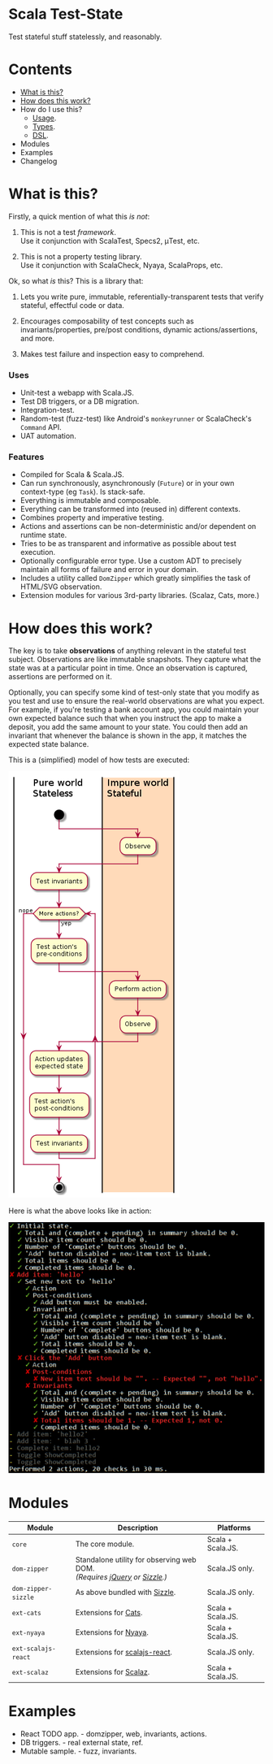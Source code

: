 # Scala Test-State

Test stateful stuff statelessly, and reasonably.

# Contents

- [What is this?](#what-is-this)
- [How does this work?](#how-does-this-work)
- How do I use this?
  - [Usage](doc/USAGE.md).
  - [Types](doc/TYPES.md).
  - [DSL](doc/DSL.md).
- Modules
- Examples
- Changelog


# What is this?

Firstly, a quick mention of what this *is not*:

1. This is not a test *framework*.
   <br>Use it conjunction with ScalaTest, Specs2, μTest, etc.

1. This is not a property testing library.
   <br>Use it conjunction with ScalaCheck, Nyaya, ScalaProps, etc.

Ok, so what *is* this?
This is a library that:

1. Lets you write pure, immutable, referentially-transparent tests
   that verify stateful, effectful code or data.

1. Encourages composability of test concepts such as invariants/properties, pre/post conditions,
   dynamic actions/assertions, and more.

1. Makes test failure and inspection easy to comprehend.

### Uses

* Unit-test a webapp with Scala.JS.
* Test DB triggers, or a DB migration.
* Integration-test.
* Random-test (fuzz-test) like Android's `monkeyrunner` or ScalaCheck's `Command` API.
* UAT automation.


### Features

* Compiled for Scala & Scala.JS.
* Can run synchronously, asynchronously (`Future`) or in your own context-type (eg `Task`). Is stack-safe.
* Everything is immutable and composable.
* Everything can be transformed into (reused in) different contexts.
* Combines property and imperative testing.
* Actions and assertions can be non-deterministic and/or dependent on runtime state.
* Tries to be as transparent and informative as possible about test execution.
* Optionally configurable error type. Use a custom ADT to precisely maintain all forms of failure and error in your domain.
* Includes a utility called `DomZipper` which greatly simplifies the task of HTML/SVG observation.
* Extension modules for various 3rd-party libraries. (Scalaz, Cats, more.)


# How does this work?

The key is to take **observations** of anything relevant in the stateful test subject.
Observations are like immutable snapshots.
They capture what the state was at a particular point in time.
Once an observation is captured, assertions are performed on it.

Optionally, you can specify some kind of test-only state that you modify as you test
and use to ensure the real-world observations are what you expect.
<br>For example, if you're testing a bank account app, you could maintain your own expected balance such that
when you instruct the app to make a deposit, you add the same amount to your state.
You could then add an invariant that whenever the balance is shown in the app, it matches the expected state balance.

This is a (simplified) model of how tests are executed:

![concept](doc/concept.uml.png)

Here is what the above looks like in action:

![example output](example-react/output-failure.png)


# Modules

| Module              | Description | Platforms |
|---------------------|-------------|-----------|
| `core`              | The core module. | Scala + Scala.JS. |
| `dom-zipper`        | Standalone utility for observing web DOM.<br>*(Requires [jQuery](https://jquery.com/) or [Sizzle](https://sizzlejs.com/).)* | Scala.JS only. |
| `dom-zipper-sizzle` | As above bundled with [Sizzle](https://sizzlejs.com/). | Scala.JS only. |
| `ext-cats`          | Extensions for [Cats](https://github.com/typelevel/cats). | Scala + Scala.JS. |
| `ext-nyaya`         | Extensions for [Nyaya](https://github.com/japgolly/nyaya). | Scala + Scala.JS. |
| `ext-scalajs-react` | Extensions for [scalajs-react](https://github.com/japgolly/scalajs-react). | Scala.JS only. |
| `ext-scalaz`        | Extensions for [Scalaz](https://github.com/scalaz/scalaz). | Scala + Scala.JS. |


# Examples

* React TODO app. - domzipper, web, invariants, actions.
* DB triggers.    - real external state, ref.
* Mutable sample. - fuzz, invariants.
